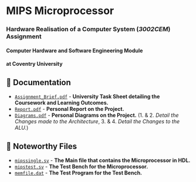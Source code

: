 # MIPS Microprocessor

### Hardware Realisation of a Computer System (*3002CEM*) Assignment

#### Computer Hardware and Software Engineering Module

#### at Coventry University



## 📄 Documentation

- [`Assignment_Brief.pdf`](/Documentation/Assignment_Brief.pdf) - **University Task Sheet detailing the Coursework and Learning Outcomes.**
- [`Report.pdf`](/Documentation/Report.pdf) - **Personal Report on the Project.**
- [`Diagrams.pdf`](/Documentation/Diagrams.pdf) - **Personal Diagrams on the Project.** (1. & 2. *Detail the Changes made to the Architecture*, 3. & 4. *Detail the Changes to the ALU.*)



## 📌 Noteworthy Files

- [`mipssingle.sv`](/SystemVerilog_Code/mipssingle.sv) - **The Main file that contains the Microprocessor in HDL.**
- [`mipstest.sv`](/SystemVerilog_Code/mipstest.sv) - **The Test Bench for the Microprocessor.**
- [`memfile.dat`](/SystemVerilog_Code/memfile.dat) - **The Test Program for the Test Bench.**